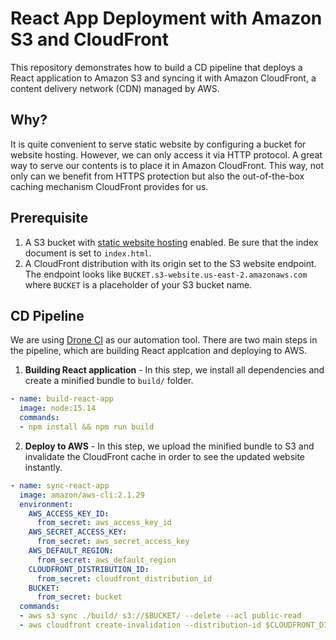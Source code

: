 # React App Deployment with Amazon S3 and CloudFront
This repository demonstrates how to build a CD pipeline that deploys a React application to Amazon S3 and syncing it with Amazon CloudFront, a content delivery network (CDN) managed by AWS.
## Why?
It is quite convenient to serve static website by configuring a bucket for website hosting. However, we can only access it via HTTP protocol. A great way to serve our contents is to place it in Amazon CloudFront. This way, not only can we benefit from HTTPS protection but also the out-of-the-box caching mechanism CloudFront provides for us.
## Prerequisite
1. A S3 bucket with [static website hosting](https://docs.aws.amazon.com/AmazonS3/latest/userguide/WebsiteHosting.html) enabled. Be sure that the index document is set to `index.html`.
2. A CloudFront distribution with its origin set to the S3 website endpoint. The endpoint looks like `BUCKET.s3-website.us-east-2.amazonaws.com` where `BUCKET` is a placeholder of your S3 bucket name.
## CD Pipeline
We are using [Drone CI](https://www.drone.io) as our automation tool. There are two main steps in the pipeline, which are building React applcation and deploying to AWS.

1. **Building React application** - In this step, we install all dependencies and create a minified bundle to `build/` folder.

```yaml
- name: build-react-app
  image: node:15.14
  commands:
  - npm install && npm run build
```

2. **Deploy to AWS** - In this step, we upload the minified bundle to S3 and invalidate the CloudFront cache in order to see the updated website instantly.

```yaml
- name: sync-react-app
  image: amazon/aws-cli:2.1.29
  environment:
    AWS_ACCESS_KEY_ID: 
      from_secret: aws_access_key_id
    AWS_SECRET_ACCESS_KEY:
      from_secret: aws_secret_access_key
    AWS_DEFAULT_REGION:
      from_secret: aws_default_region
    CLOUDFRONT_DISTRIBUTION_ID:
      from_secret: cloudfront_distribution_id
    BUCKET:
      from_secret: bucket
  commands:
  - aws s3 sync ./build/ s3://$BUCKET/ --delete --acl public-read
  - aws cloudfront create-invalidation --distribution-id $CLOUDFRONT_DISTRIBUTION_ID --paths "/*" 
```